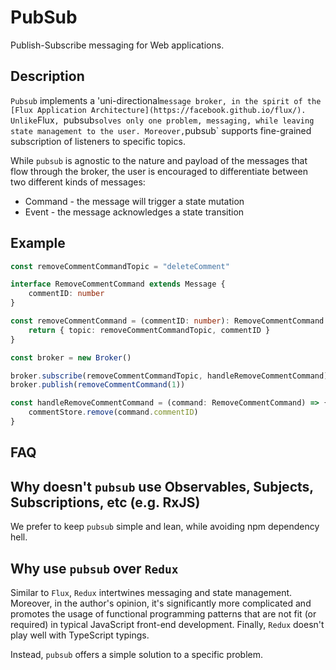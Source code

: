 # PubSub

Publish-Subscribe messaging for Web applications.

## Description

`Pubsub` implements a 'uni-directional` message broker, in the spirit of the [Flux Application Architecture](https://facebook.github.io/flux/). Unlike `Flux`, `pubsub` solves only one problem, messaging, while leaving state management to the user. Moreover, `pubsub` supports fine-grained subscription of listeners to specific topics.

While `pubsub` is agnostic to the nature and payload of the messages that flow through the broker, the user is encouraged to differentiate between two different kinds of messages:

* Command - the message will trigger a state mutation
* Event - the message acknowledges a state transition

## Example

```ts
const removeCommentCommandTopic = "deleteComment"

interface RemoveCommentCommand extends Message {
    commentID: number
}

const removeCommentCommand = (commentID: number): RemoveCommentCommand => {
    return { topic: removeCommentCommandTopic, commentID }
}

const broker = new Broker()

broker.subscribe(removeCommentCommandTopic, handleRemoveCommentCommand)
broker.publish(removeCommentCommand(1))

const handleRemoveCommentCommand = (command: RemoveCommentCommand) => {
    commentStore.remove(command.commentID)
}
```

## FAQ

## Why doesn't `pubsub` use Observables, Subjects, Subscriptions, etc (e.g. RxJS)

We prefer to keep `pubsub` simple and lean, while avoiding npm dependency hell.

## Why use `pubsub` over `Redux`

Similar to `Flux`, `Redux` intertwines messaging and state management. Moreover, in the author's opinion, it's significantly more complicated and promotes the usage of functional programming patterns that are not fit (or required) in typical JavaScript front-end development. Finally, `Redux` doesn't play well with TypeScript typings.

Instead, `pubsub` offers a simple solution to a specific problem.
